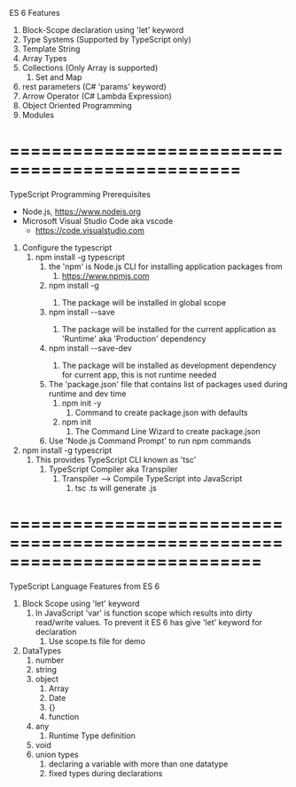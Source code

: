 ES 6 Features

1. Block-Scope declaration using 'let' keyword
2. Type Systems (Supported by TypeScript only)
3. Template String
4. Array Types
5. Collections (Only Array is supported)
   1. Set and Map
6. rest parameters (C# 'params' keyword)
7. Arrow Operator (C# Lambda Expression)
8. Object Oriented Programming
9. Modules

# ================================================

TypeScript Programming
Prerequisites

- Node.js, https://www.nodejs.org
- Microsoft Visual Studio Code aka vscode
  - https://code.visualstudio.com

1.  Configure the typescript
    1. npm install -g typescript
       1. the 'npm' is Node.js CLI for installing application packages from
          1. https://www.npmjs.com
       2. npm install -g <PACKAGE-NAME>
          1. The package will be installed in global scope
       3. npm install --save <PACKAGE-NAME>
          1. The package will be installed for the current application as 'Runtime' aka 'Production' dependency
       4. npm install --save-dev <PACKAGE-NAME>
          1. The package will be installed as development dependency for current app, this is not runtime needed
       5. The 'package.json' file that contains list of packages used during runtime and dev time
          1. npm init -y
             1. Command to create package.json with defaults
          2. npm init
             1. The Command Line Wizard to create package.json
       6. Use 'Node.js Command Prompt' to run npm commands
2.  npm install -g typescript
    1. This provides TypeScript CLI known as 'tsc'
       1. TypeScript Compiler aka Transpiler
          1. Transpiler --> Compile TypeScript into JavaScript
             1. tsc <FILE-NAME>.ts <enter-key> will generate <FILE-NAME>.js

# ============================================================================

TypeScript Language Features from ES 6

1. Block Scope using 'let' keyword
   1. In JavaScript 'var' is function scope which results into dirty read/write values. To prevent it ES 6 has give 'let' keyword for declaration
      1. Use scope.ts file for demo
2. DataTypes
   1. number
   2. string
   3. object
      1. Array<T>
      2. Date
      3. {}
      4. function
   4. any
      1. Runtime Type definition
   5. void
   6. union types
      1. declaring a variable with more than one datatype
      2. fixed types during declarations

